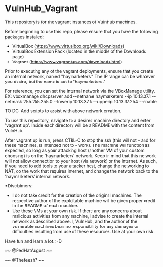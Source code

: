 # VulnHub_Vagrant
This repository is for the vagrant instances of VulnHub machines.

Before beginning to use this repo, please ensure that you have the following packages installed:
  - VirtualBox (https://www.virtualbox.org/wiki/Downloads)
  - VirtualBox Extension Pack (located in the middle of the Downloads page)
  - Vagrant (https://www.vagrantup.com/downloads.html)

Prior to executing any of the vagrant deployments, ensure that you create an internal network, named "haymarketers." The IP range can be whatever you desire, but the name is set to "haymarketers."

For reference, you can set the internal network via the VBoxManage utility.
  EX: vboxmanage dhcpserver add --netname haymarketers --ip 10.13.37.1 --netmask 255.255.255.0 --lowerip 10.13.37.5 --upperip 10.13.37.254 --enable 

TO DO: Add scripts to assist with above network creation.

To use this repository, navigate to a desired machine directory and enter 'vagrant up'. Inside each directory will be a README with the content from VulnHub.

After vagrant up is run, press CTRL-C to stop the ssh (this will not - and for these machines, is intended not to - work). The machine will function as expected, so long as your attacking host (another VM of your custom choosing) is on the 'haymarketers' network. Keep in mind that this network will not allow connection to your host (via network) or the internet. As such, if you need to add tools to your attacker host, change the networking to NAT, do the work that requires internet, and change the network back to the 'haymarketers' internal network.

*Disclaimers:
  - I do not take credit for the creation of the original machines. The respective author of the exploitable machine will be given proper credit in the README of each machine.
  - Use these VMs at your own risk. If there are any concerns about malicious activities from any machine, I advise to create the internal network as described above. I, VulnHub, and the author of the vulnerable machines bear no responsibility for any damages or difficulties resulting from use of these resources. Use at your own risk.

Have fun and learn a lot. :-D

~~ @RedHatAugust ~~

~~  @Thefeesh7   ~~

